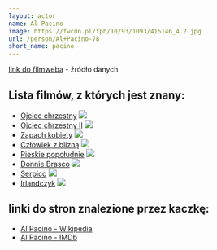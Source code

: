 ```yaml
---
layout: actor
name: Al Pacino
image: https://fwcdn.pl/fph/10/93/1093/415146_4.2.jpg
url: /person/Al+Pacino-78
short_name: pacino
---
```

[link do filmweba](https://www.filmweb.pl/person/Al+Pacino-78) - źródło danych

## Lista filmów, z których jest znany:
- [Ojciec chrzestny](https://www.filmweb.pl/film/Ojciec+chrzestny-1972-1089)
![](https://fwcdn.pl/fpo/10/89/1089/7196615_1.7.webp)
- [Ojciec chrzestny II](https://www.filmweb.pl/film/Ojciec+chrzestny+II-1974-1090)
![](https://fwcdn.pl/fpo/10/90/1090/7196616_1.7.webp)
- [Zapach kobiety](https://www.filmweb.pl/film/Zapach+kobiety-1992-1093)
![](https://fwcdn.pl/fpo/10/93/1093/7377615_1.7.webp)
- [Człowiek z blizną](https://www.filmweb.pl/film/Cz%C5%82owiek+z+blizn%C4%85-1983-4833)
![](https://fwcdn.pl/fpo/48/33/4833/6935904_1.7.webp)
- [Pieskie popołudnie](https://www.filmweb.pl/film/Pieskie+popo%C5%82udnie-1975-1317)
![](https://fwcdn.pl/fpo/13/17/1317/7697204_1.7.webp)
- [Donnie Brasco](https://www.filmweb.pl/film/Donnie+Brasco-1997-516)
![](https://fwcdn.pl/fpo/05/16/516/7730453_1.7.webp)
- [Serpico](https://www.filmweb.pl/film/Serpico-1973-9448)
![](https://fwcdn.pl/fpo/94/48/9448/6920660_1.7.webp)
- [Irlandczyk](https://www.filmweb.pl/film/Irlandczyk-2019-513794)
![](https://fwcdn.pl/fpo/37/94/513794/7902504_1.7.webp)


## linki do stron znalezione przez kaczkę:
- [Al Pacino - Wikipedia](https://en.wikipedia.org/wiki/Al_Pacino)
- [Al Pacino - IMDb](https://www.imdb.com/name/nm0000199/)
